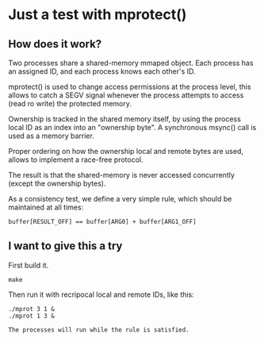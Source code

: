 # Just a test with mprotect()

## How does it work?

Two processes share a shared-memory mmaped object. Each process
has an assigned ID, and each process knows each other's ID.

mprotect() is used to change access permissions at the process
level, this allows to catch a SEGV signal whenever the process
attempts to access (read ro write) the protected memory.

Ownership is tracked in the shared memory itself, by using
the process local ID as an index into an "ownership byte".
A synchronous msync() call is used as a memory barrier.

Proper ordering on how the ownership local and remote
bytes are used, allows to implement a race-free protocol.

The result is that the shared-memory is never accessed
concurrently (except the ownership bytes).

As a consistency test, we define a very simple rule,
which should be maintained at all times:

    buffer[RESULT_OFF] == buffer[ARG0] + buffer[ARG1_OFF]

## I want to give this a try

First build it.

    make
    
Then run it with recripocal local and remote IDs, like this:

    ./mprot 3 1 &
    ./mprot 1 3 &
    
    The processes will run while the rule is satisfied.
